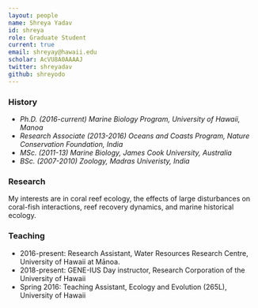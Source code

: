 ```yaml
---
layout: people
name: Shreya Yadav
id: shreya
role: Graduate Student
current: true
email: shreyay@hawaii.edu
scholar: AcVU8A0AAAAJ
twitter: shreyadav
github: shreyodo
---
```


### History

- *Ph.D. (2016-current) Marine Biology Program, University of Hawaii, Manoa*
- *Research Associate (2013-2016) Oceans and Coasts Program, Nature Conservation Foundation, India*
- *MSc. (2011-13) Marine Biology, James Cook University, Australia*
- *BSc. (2007-2010) Zoology, Madras Univeristy, India*

### Research

My interests are in coral reef ecology, the effects of large disturbances on coral-fish interactions, reef recovery dynamics, and marine historical ecology.

### Teaching

- 2016-present: Research Assistant, Water Resources Research Centre, University of Hawaii at Mānoa.
- 2018-present: GENE-IUS Day instructor,	Research Corporation of the University of Hawaii					
- Spring 2016: Teaching Assistant, Ecology and Evolution (265L), University of Hawaii
